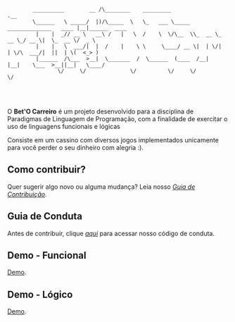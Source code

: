 
            __________        __ /\________    _________                             .__               
            \______   \ _____/  |)/\_____  \   \_   ___ \_____ ______________   ____ |__|______  ____  
             |    |  _// __ \   __\ /   |   \  /    \  \/\__  \\_  __ \_  __ \_/ __ \|  \_  __ \/  _ \ 
             |    |   \  ___/|  |  /    |    \ \     \____/ __ \|  | \/|  | \/\  ___/|  ||  | \(  <_> )
             |______  /\___  >__|  \_______  /  \______  (____  /__|   |__|    \___  >__||__|   \____/ 
                    \/     \/              \/          \/     \/                   \/                  



<br></br>

O **Bet'O Carreiro** é um projeto desenvolvido para a disciplina de Paradigmas de Linguagem de Programação, com a finalidade de exercitar o uso de linguagens funcionais e lógicas

Consiste em um cassino com diversos jogos implementados unicamente para você perder o seu dinheiro com alegria :).

## Como contribuir?

Quer sugerir algo novo ou alguma mudança? Leia nosso *[Guia de Contribuição](CONTRIBUTING.md)*.

## Guia de Conduta

Antes de contribuir, clique *[aqui](CODE_OF_CONDUCT.md)* para acessar nosso código de conduta.

## Demo - Funcional

[Demo](https://www.youtube.com/watch?v=agvVuu8yfa8).

## Demo - Lógico

[Demo](https://www.youtube.com/watch?v=bx-HjEJFWrI).
